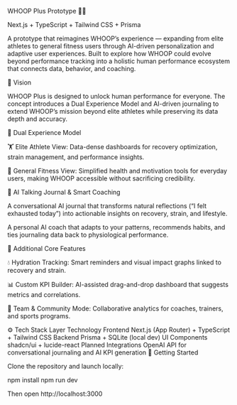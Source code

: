 WHOOP Plus Prototype 🧠💪

Next.js + TypeScript + Tailwind CSS + Prisma

A prototype that reimagines WHOOP’s experience — expanding from elite athletes to general fitness users through AI-driven personalization and adaptive user experiences.
Built to explore how WHOOP could evolve beyond performance tracking into a holistic human performance ecosystem that connects data, behavior, and coaching.

🌟 Vision

WHOOP Plus is designed to unlock human performance for everyone.
The concept introduces a Dual Experience Model and AI-driven journaling to extend WHOOP’s mission beyond elite athletes while preserving its data depth and accuracy.

🧭 Dual Experience Model

🏋️ Elite Athlete View: Data-dense dashboards for recovery optimization, strain management, and performance insights.

💪 General Fitness View: Simplified health and motivation tools for everyday users, making WHOOP accessible without sacrificing credibility.

💬 AI Talking Journal & Smart Coaching

A conversational AI journal that transforms natural reflections (“I felt exhausted today”) into actionable insights on recovery, strain, and lifestyle.

A personal AI coach that adapts to your patterns, recommends habits, and ties journaling data back to physiological performance.

🧩 Additional Core Features

💧 Hydration Tracking: Smart reminders and visual impact graphs linked to recovery and strain.

📊 Custom KPI Builder: AI-assisted drag-and-drop dashboard that suggests metrics and correlations.

🤝 Team & Community Mode: Collaborative analytics for coaches, trainers, and sports programs.

⚙️ Tech Stack
Layer	Technology
Frontend	Next.js (App Router) + TypeScript + Tailwind CSS
Backend	Prisma + SQLite (local dev)
UI Components	shadcn/ui + lucide-react
Planned Integrations	OpenAI API for conversational journaling and AI KPI generation
🚀 Getting Started

Clone the repository and launch locally:

npm install
npm run dev


Then open http://localhost:3000
